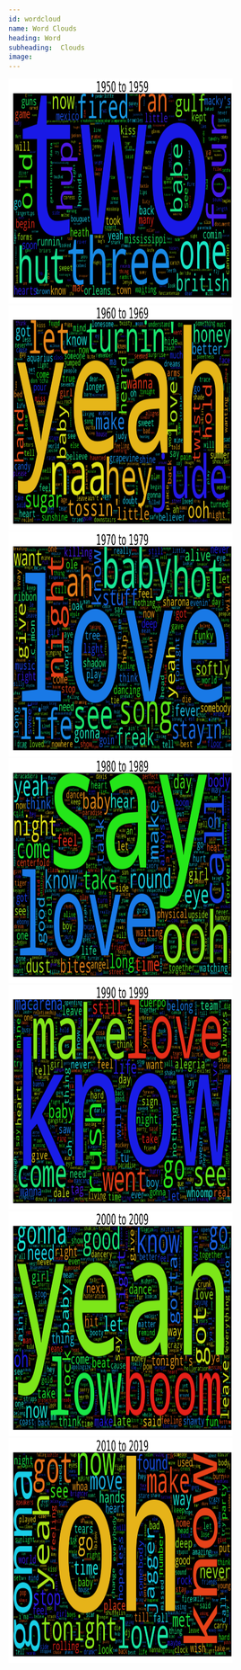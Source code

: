 ```yaml
---
id: wordcloud
name: Word Clouds
heading: Word
subheading:  Clouds
image: 
---
```


<div class="images">
    <div class="imgContainer">
        <img src="./assets/images/1950 to 1959.png" height="400" width="400"/>
    </div>
    <div class="imgContainer">
         <img src="./assets/images/1960 to 1969.png" height="400" width="400"/>
    </div>
    <div class="imgContainer">
        <img src="./assets/images/1970 to 1979.png" height="400" width="400"/>
    </div>
    <div class="imgContainer">
        <img src="./assets/images/1980 to 1989.png" height="400" width="400"/>
    </div>
    <div class="imgContainer">
         <img src="./assets/images/1990 to 1999.png" height="400" width="400"/>
    </div>
    <div class="imgContainer">
        <img src="./assets/images/2000 to 2009.png" height="400" width="400"/>
    </div>
     <div class="imgContainer">
        <img src="./assets/images/2010 to 2019.png" height="400" width="400"/>
    </div>
</div>